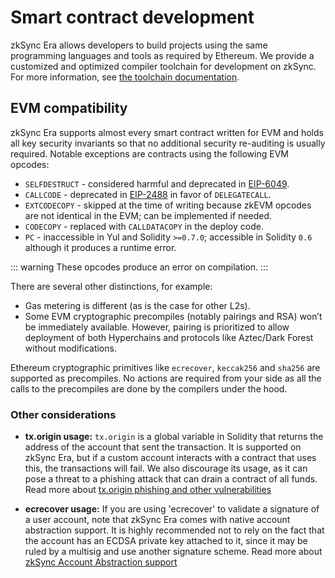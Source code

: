 # Smart contract development

zkSync Era allows developers to build projects using the same programming languages and tools as required by Ethereum.
We provide a customized and optimized compiler toolchain for development on zkSync. For more information, see
[the toolchain documentation](../../compiler-toolchain/overview.md).

## EVM compatibility

zkSync Era supports almost every smart contract written for EVM and holds all key security invariants so
that no additional security re-auditing is usually required. Notable exceptions are contracts using
the following EVM opcodes:

- `SELFDESTRUCT` - considered harmful and deprecated in [EIP-6049](https://eips.ethereum.org/EIPS/eip-6049).
- `CALLCODE` - deprecated in [EIP-2488](https://eips.ethereum.org/EIPS/eip-2488) in favor of `DELEGATECALL`.
- `EXTCODECOPY` - skipped at the time of writing because zkEVM opcodes are not identical in the EVM; can be implemented if needed.
- `CODECOPY` - replaced with `CALLDATACOPY` in the deploy code.
- `PC` - inaccessible in Yul and Solidity `>=0.7.0`; accessible in Solidity `0.6` although it produces a runtime error.

::: warning
These opcodes produce an error on compilation.
:::

There are several other distinctions, for example:

* Gas metering is different (as is the case for other L2s).
* Some EVM cryptographic precompiles (notably pairings and RSA) won’t be immediately available. However, pairing is prioritized to allow deployment of both Hyperchains and protocols like Aztec/Dark Forest without modifications.

Ethereum cryptographic primitives like `ecrecover`, `keccak256` and `sha256` are supported as precompiles.
No actions are required from your side as all the calls to the precompiles are done by the compilers under the hood.

### Other considerations

- **tx.origin usage:** `tx.origin` is a global variable in Solidity that returns the address of the account that sent the transaction.
It is supported on zkSync Era, but if a custom account interacts with a contract that uses this, the transactions will fail.
We also discourage its usage, as it can pose a threat to a phishing attack that can drain a contract of all funds.
Read more about [tx.origin phishing and other vulnerabilities](https://hackernoon.com/hacking-solidity-contracts-using-txorigin-for-authorization-are-vulnerable-to-phishing)

- **ecrecover usage:** If you are using 'ecrecover' to validate a signature of a user account, note that zkSync Era comes
with native account abstraction support. It is highly recommended not to rely on the fact that the account has an ECDSA
private key attached to it, since it may be ruled by a multisig and use another signature scheme.
Read more about [zkSync Account Abstraction support](../../developer-guides/aa.md)
